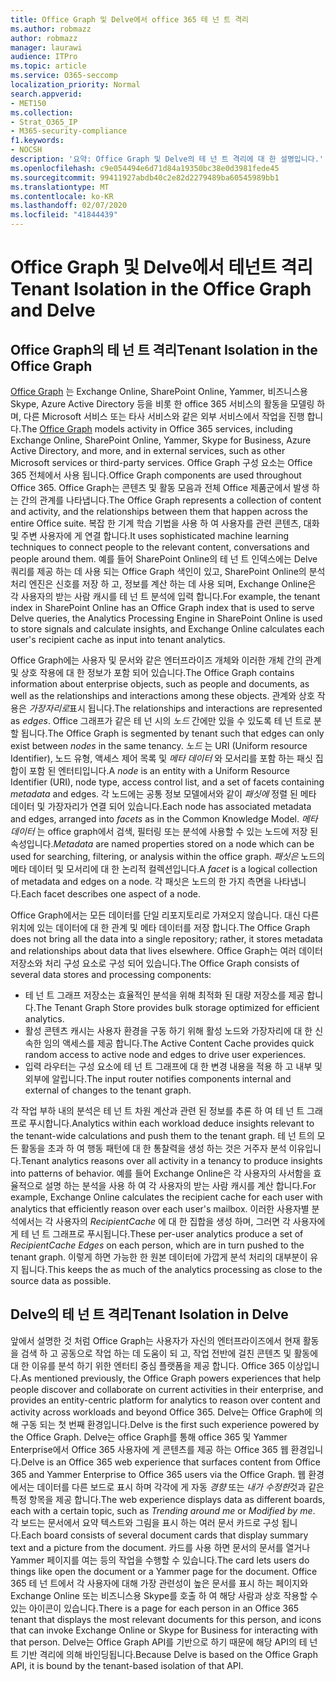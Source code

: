 ```yaml
---
title: Office Graph 및 Delve에서 office 365 테 넌 트 격리
ms.author: robmazz
author: robmazz
manager: laurawi
audience: ITPro
ms.topic: article
ms.service: O365-seccomp
localization_priority: Normal
search.appverid:
- MET150
ms.collection:
- Strat_O365_IP
- M365-security-compliance
f1.keywords:
- NOCSH
description: '요약: Office Graph 및 Delve의 테 넌 트 격리에 대 한 설명입니다.'
ms.openlocfilehash: c9e054494e6d71d84a19350bc38e0d3981fede45
ms.sourcegitcommit: 99411927abdb40c2e82d2279489ba60545989bb1
ms.translationtype: MT
ms.contentlocale: ko-KR
ms.lasthandoff: 02/07/2020
ms.locfileid: "41844439"
---
```

# <a name="tenant-isolation-in-the-office-graph-and-delve"></a><span data-ttu-id="e9a42-103">Office Graph 및 Delve에서 테넌트 격리</span><span class="sxs-lookup"><span data-stu-id="e9a42-103">Tenant Isolation in the Office Graph and Delve</span></span>

## <a name="tenant-isolation-in-the-office-graph"></a><span data-ttu-id="e9a42-104">Office Graph의 테 넌 트 격리</span><span class="sxs-lookup"><span data-stu-id="e9a42-104">Tenant Isolation in the Office Graph</span></span>

<span data-ttu-id="e9a42-105">[Office Graph](https://developer.microsoft.com) 는 Exchange Online, SharePoint Online, Yammer, 비즈니스용 Skype, Azure Active Directory 등을 비롯 한 office 365 서비스의 활동을 모델링 하며, 다른 Microsoft 서비스 또는 타사 서비스와 같은 외부 서비스에서 작업을 진행 합니다.</span><span class="sxs-lookup"><span data-stu-id="e9a42-105">The [Office Graph](https://developer.microsoft.com) models activity in Office 365 services, including Exchange Online, SharePoint Online, Yammer, Skype for Business, Azure Active Directory, and more, and in external services, such as other Microsoft services or third-party services.</span></span> <span data-ttu-id="e9a42-106">Office Graph 구성 요소는 Office 365 전체에서 사용 됩니다.</span><span class="sxs-lookup"><span data-stu-id="e9a42-106">Office Graph components are used throughout Office 365.</span></span> <span data-ttu-id="e9a42-107">Office Graph는 콘텐츠 및 활동 모음과 전체 Office 제품군에서 발생 하는 간의 관계를 나타냅니다.</span><span class="sxs-lookup"><span data-stu-id="e9a42-107">The Office Graph represents a collection of content and activity, and the relationships between them that happen across the entire Office suite.</span></span> <span data-ttu-id="e9a42-108">복잡 한 기계 학습 기법을 사용 하 여 사용자를 관련 콘텐츠, 대화 및 주변 사용자에 게 연결 합니다.</span><span class="sxs-lookup"><span data-stu-id="e9a42-108">It uses sophisticated machine learning techniques to connect people to the relevant content, conversations and people around them.</span></span> <span data-ttu-id="e9a42-109">예를 들어 SharePoint Online의 테 넌 트 인덱스에는 Delve 쿼리를 제공 하는 데 사용 되는 Office Graph 색인이 있고, SharePoint Online의 분석 처리 엔진은 신호를 저장 하 고, 정보를 계산 하는 데 사용 되며, Exchange Online은 각 사용자의 받는 사람 캐시를 테 넌 트 분석에 입력 합니다.</span><span class="sxs-lookup"><span data-stu-id="e9a42-109">For example, the tenant index in SharePoint Online has an Office Graph index that is used to serve Delve queries, the Analytics Processing Engine in SharePoint Online is used to store signals and calculate insights, and Exchange Online calculates each user's recipient cache as input into tenant analytics.</span></span>

<span data-ttu-id="e9a42-110">Office Graph에는 사용자 및 문서와 같은 엔터프라이즈 개체와 이러한 개체 간의 관계 및 상호 작용에 대 한 정보가 포함 되어 있습니다.</span><span class="sxs-lookup"><span data-stu-id="e9a42-110">The Office Graph contains information about enterprise objects, such as people and documents, as well as the relationships and interactions among these objects.</span></span> <span data-ttu-id="e9a42-111">관계와 상호 작용은 *가장자리로*표시 됩니다.</span><span class="sxs-lookup"><span data-stu-id="e9a42-111">The relationships and interactions are represented as *edges*.</span></span> <span data-ttu-id="e9a42-112">Office 그래프가 같은 테 넌 시의 *노드* 간에만 있을 수 있도록 테 넌 트로 분할 됩니다.</span><span class="sxs-lookup"><span data-stu-id="e9a42-112">The Office Graph is segmented by tenant such that edges can only exist between *nodes* in the same tenancy.</span></span> <span data-ttu-id="e9a42-113">*노드* 는 URI (Uniform resource Identifier), 노드 유형, 액세스 제어 목록 및 *메타 데이터* 와 모서리를 포함 하는 패싯 집합이 포함 된 엔터티입니다.</span><span class="sxs-lookup"><span data-stu-id="e9a42-113">A *node* is an entity with a Uniform Resource Identifier (URI), node type, access control list, and a set of facets containing *metadata* and edges.</span></span> <span data-ttu-id="e9a42-114">각 노드에는 공통 정보 모델에서와 같이 *패싯에* 정렬 된 메타 데이터 및 가장자리가 연결 되어 있습니다.</span><span class="sxs-lookup"><span data-stu-id="e9a42-114">Each node has associated metadata and edges, arranged into *facets* as in the Common Knowledge Model.</span></span> <span data-ttu-id="e9a42-115">*메타 데이터* 는 office graph에서 검색, 필터링 또는 분석에 사용할 수 있는 노드에 저장 된 속성입니다.</span><span class="sxs-lookup"><span data-stu-id="e9a42-115">*Metadata* are named properties stored on a node which can be used for searching, filtering, or analysis within the office graph.</span></span> <span data-ttu-id="e9a42-116">*패싯은* 노드의 메타 데이터 및 모서리에 대 한 논리적 컬렉션입니다.</span><span class="sxs-lookup"><span data-stu-id="e9a42-116">A *facet* is a logical collection of metadata and edges on a node.</span></span> <span data-ttu-id="e9a42-117">각 패싯은 노드의 한 가지 측면을 나타냅니다.</span><span class="sxs-lookup"><span data-stu-id="e9a42-117">Each facet describes one aspect of a node.</span></span> 

<span data-ttu-id="e9a42-118">Office Graph에서는 모든 데이터를 단일 리포지토리로 가져오지 않습니다. 대신 다른 위치에 있는 데이터에 대 한 관계 및 메타 데이터를 저장 합니다.</span><span class="sxs-lookup"><span data-stu-id="e9a42-118">The Office Graph does not bring all the data into a single repository; rather, it stores metadata and relationships about data that lives elsewhere.</span></span> <span data-ttu-id="e9a42-119">Office Graph는 여러 데이터 저장소와 처리 구성 요소로 구성 되어 있습니다.</span><span class="sxs-lookup"><span data-stu-id="e9a42-119">The Office Graph consists of several data stores and processing components:</span></span>

- <span data-ttu-id="e9a42-120">테 넌 트 그래프 저장소는 효율적인 분석을 위해 최적화 된 대량 저장소를 제공 합니다.</span><span class="sxs-lookup"><span data-stu-id="e9a42-120">The Tenant Graph Store provides bulk storage optimized for efficient analytics.</span></span>
- <span data-ttu-id="e9a42-121">활성 콘텐츠 캐시는 사용자 환경을 구동 하기 위해 활성 노드와 가장자리에 대 한 신속한 임의 액세스를 제공 합니다.</span><span class="sxs-lookup"><span data-stu-id="e9a42-121">The Active Content Cache provides quick random access to active node and edges to drive user experiences.</span></span>
- <span data-ttu-id="e9a42-122">입력 라우터는 구성 요소에 테 넌 트 그래프에 대 한 변경 내용을 적용 하 고 내부 및 외부에 알립니다.</span><span class="sxs-lookup"><span data-stu-id="e9a42-122">The input router notifies components internal and external of changes to the tenant graph.</span></span>

<span data-ttu-id="e9a42-123">각 작업 부하 내의 분석은 테 넌 트 차원 계산과 관련 된 정보를 추론 하 여 테 넌 트 그래프로 푸시합니다.</span><span class="sxs-lookup"><span data-stu-id="e9a42-123">Analytics within each workload deduce insights relevant to the tenant-wide calculations and push them to the tenant graph.</span></span> <span data-ttu-id="e9a42-124">테 넌 트의 모든 활동을 초과 하 여 행동 패턴에 대 한 통찰력을 생성 하는 것은 거주자 분석 이유입니다.</span><span class="sxs-lookup"><span data-stu-id="e9a42-124">Tenant analytics reasons over all activity in a tenancy to produce insights into patterns of behavior.</span></span> <span data-ttu-id="e9a42-125">예를 들어 Exchange Online은 각 사용자의 사서함을 효율적으로 설명 하는 분석을 사용 하 여 각 사용자의 받는 사람 캐시를 계산 합니다.</span><span class="sxs-lookup"><span data-stu-id="e9a42-125">For example, Exchange Online calculates the recipient cache for each user with analytics that efficiently reason over each user's mailbox.</span></span> <span data-ttu-id="e9a42-126">이러한 사용자별 분석에서는 각 사용자의 *RecipientCache* 에 대 한 집합을 생성 하며, 그러면 각 사용자에 게 테 넌 트 그래프로 푸시됩니다.</span><span class="sxs-lookup"><span data-stu-id="e9a42-126">These per-user analytics produce a set of *RecipientCache Edges* on each person, which are in turn pushed to the tenant graph.</span></span> <span data-ttu-id="e9a42-127">이렇게 하면 가능한 한 원본 데이터에 가깝게 분석 처리의 대부분이 유지 됩니다.</span><span class="sxs-lookup"><span data-stu-id="e9a42-127">This keeps the as much of the analytics processing as close to the source data as possible.</span></span>

## <a name="tenant-isolation-in-delve"></a><span data-ttu-id="e9a42-128">Delve의 테 넌 트 격리</span><span class="sxs-lookup"><span data-stu-id="e9a42-128">Tenant Isolation in Delve</span></span>

<span data-ttu-id="e9a42-129">앞에서 설명한 것 처럼 Office Graph는 사용자가 자신의 엔터프라이즈에서 현재 활동을 검색 하 고 공동으로 작업 하는 데 도움이 되 고, 작업 전반에 걸친 콘텐츠 및 활동에 대 한 이유를 분석 하기 위한 엔터티 중심 플랫폼을 제공 합니다. Office 365 이상입니다.</span><span class="sxs-lookup"><span data-stu-id="e9a42-129">As mentioned previously, the Office Graph powers experiences that help people discover and collaborate on current activities in their enterprise, and provides an entity-centric platform for analytics to reason over content and activity across workloads and beyond Office 365.</span></span> <span data-ttu-id="e9a42-130">Delve는 Office Graph에 의해 구동 되는 첫 번째 환경입니다.</span><span class="sxs-lookup"><span data-stu-id="e9a42-130">Delve is the first such experience powered by the Office Graph.</span></span>
<span data-ttu-id="e9a42-131">Delve는 office Graph를 통해 office 365 및 Yammer Enterprise에서 Office 365 사용자에 게 콘텐츠를 제공 하는 Office 365 웹 환경입니다.</span><span class="sxs-lookup"><span data-stu-id="e9a42-131">Delve is an Office 365 web experience that surfaces content from Office 365 and Yammer Enterprise to Office 365 users via the Office Graph.</span></span> <span data-ttu-id="e9a42-132">웹 환경에서는 데이터를 다른 보드로 표시 하며 각각에 게 자동 *경향* 또는 *내가 수정한*것과 같은 특정 항목을 제공 합니다.</span><span class="sxs-lookup"><span data-stu-id="e9a42-132">The web experience displays data as different boards, each with a certain topic, such as *Trending around me* or *Modified by me*.</span></span> <span data-ttu-id="e9a42-133">각 보드는 문서에서 요약 텍스트와 그림을 표시 하는 여러 문서 카드로 구성 됩니다.</span><span class="sxs-lookup"><span data-stu-id="e9a42-133">Each board consists of several document cards that display summary text and a picture from the document.</span></span> <span data-ttu-id="e9a42-134">카드를 사용 하면 문서의 문서를 열거나 Yammer 페이지를 여는 등의 작업을 수행할 수 있습니다.</span><span class="sxs-lookup"><span data-stu-id="e9a42-134">The card lets users do things like open the document or a Yammer page for the document.</span></span> <span data-ttu-id="e9a42-135">Office 365 테 넌 트에서 각 사용자에 대해 가장 관련성이 높은 문서를 표시 하는 페이지와 Exchange Online 또는 비즈니스용 Skype를 호출 하 여 해당 사람과 상호 작용할 수 있는 아이콘이 있습니다.</span><span class="sxs-lookup"><span data-stu-id="e9a42-135">There is a page for each person in an Office 365 tenant that displays the most relevant documents for this person, and icons that can invoke Exchange Online or Skype for Business for interacting with that person.</span></span> <span data-ttu-id="e9a42-136">Delve는 Office Graph API를 기반으로 하기 때문에 해당 API의 테 넌 트 기반 격리에 의해 바인딩됩니다.</span><span class="sxs-lookup"><span data-stu-id="e9a42-136">Because Delve is based on the Office Graph API, it is bound by the tenant-based isolation of that API.</span></span>
